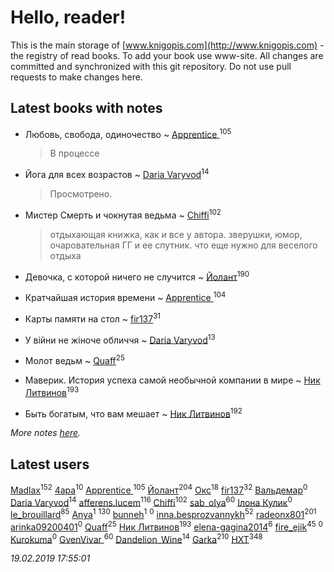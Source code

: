 # Hello, reader!
This is the main storage of [www.knigopis.com](http://www.knigopis.com) - the registry of read books.
To add your book use www-site. All changes are committed and synchronized with this git repository.
Do not use pull requests to make changes here.


## Latest books with notes
* Любовь, свобода, одиночество ~ [Apprentice ](users/528/52821952-vkontakte)<sup>105</sup>
    > В процессе

* Йога для всех возрастов ~ [Daria Varyvod](users/829/829893410524253-facebook)<sup>14</sup>
    > Просмотрено.

* Мистер Смерть и чокнутая ведьма ~ [Chiffi](users/105/105831994080785626680-google)<sup>102</sup>
    > отдыхающая книжка,  как и все у автора. зверушки,  юмор,  очаровательная ГГ и ее спутник. что еще нужно для веселого отдыха

* Девочка, с которой ничего не случится ~ [Йолант](users/104/104690883692185089260-google)<sup>190</sup>

* Кратчайшая история времени ~ [Apprentice ](users/528/52821952-vkontakte)<sup>104</sup>

* Карты памяти на стол ~ [fir137](users/176/176805114-yandex)<sup>31</sup>

* У війни не жіноче обличчя ~ [Daria Varyvod](users/829/829893410524253-facebook)<sup>13</sup>

* Молот ведьм ~ [Quaff](users/122/12267158-vkontakte)<sup>25</sup>

* Маверик. История успеха самой необычной компании в мире ~ [Ник Литвинов](users/241/241974816-vkontakte)<sup>193</sup>

* Быть богатым, что вам мешает ~ [Ник Литвинов](users/241/241974816-vkontakte)<sup>192</sup>


_More notes [here](latest_books_with_notes.md)._


## Latest users
[Madlax](users/158/158304782-vkontakte)<sup>152</sup> 
[4apa](users/117/117392596378069249667-google)<sup>10</sup> 
[Apprentice ](users/528/52821952-vkontakte)<sup>105</sup> 
[Йолант](users/104/104690883692185089260-google)<sup>204</sup> 
[Окс](users/102/102536471289425216982-google)<sup>18</sup> 
[fir137](users/176/176805114-yandex)<sup>32</sup> 
[Вальдемар](users/614/614649752306644-facebook)<sup>0</sup> 
[Daria Varyvod](users/829/829893410524253-facebook)<sup>14</sup> 
[afferens.lucem](users/196/196071655-vkontakte)<sup>116</sup> 
[Chiffi](users/105/105831994080785626680-google)<sup>102</sup> 
[sab_olya](users/139/139338401-vkontakte)<sup>60</sup> 
[Ілона Кулик](users/115/115612203632373730372-google)<sup>0</sup> 
[le_brouillard](users/133/13330781-vkontakte)<sup>85</sup> 
[Anya](users/383/383879357-vkontakte)<sup>1</sup> 
[](users/115/115826717712507836033-google)<sup>130</sup> 
[bunneh](users/534/5342064-vkontakte)<sup>1</sup> 
[](users/125/125225849-vkontakte)<sup>0</sup> 
[inna.besprozvannykh](users/733/73323849-yandex)<sup>52</sup> 
[radeonx801](users/973/973496-vkontakte)<sup>201</sup> 
[arinka09200401](users/445/445767549-vkontakte)<sup>0</sup> 
[Quaff](users/122/12267158-vkontakte)<sup>25</sup> 
[Ник Литвинов](users/241/241974816-vkontakte)<sup>193</sup> 
[elena-gagina2014](users/208/208969292-yandex)<sup>6</sup> 
[fire_ejik](users/329/32903202-vkontakte)<sup>45</sup> 
[](users/103/103018351090055633128-google)<sup>0</sup> 
[Kurokuma](users/114/114867625557587940583-google)<sup>0</sup> 
[GvenVivar ](users/158/158266434925901-facebook)<sup>60</sup> 
[Dandelion_Wine](users/586/58602788-vkontakte)<sup>14</sup> 
[Garka](users/115/115753719718250012620-google)<sup>210</sup> 
[HXT](users/100/100002563462782-facebook)<sup>348</sup> 


_19.02.2019 17:55:01_
